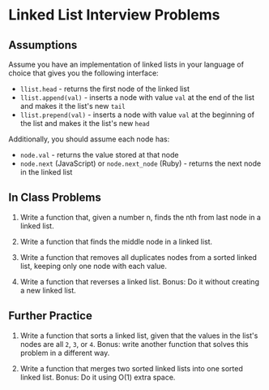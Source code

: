 # Linked List Interview Problems

## Assumptions

Assume you have an implementation of linked lists in your language of choice that gives you the following interface:

* `llist.head` - returns the first node of the linked list
* `llist.append(val)` - inserts a node with value `val` at the end of the list and makes it the list's new `tail`
* `llist.prepend(val)` - inserts a node with value `val` at the beginning of the list and makes it the list's new `head`

Additionally, you should assume each node has:

* `node.val` - returns the value stored at that node
* `node.next` (JavaScript) or `node.next_node` (Ruby) - returns the next node in the linked list

## In Class Problems

1. Write a function that, given a number n, finds the nth from last node in a linked list.

1. Write a function that finds the middle node in a linked list.

1. Write a function that removes all duplicates nodes from a sorted linked list, keeping only one node with each value.

1. Write a function that reverses a linked list. Bonus: Do it without creating a new linked list.

## Further Practice

1. Write a function that sorts a linked list, given that the values in the list's nodes are all `2`, `3`, or `4`.  Bonus: write another function that solves this problem in a different way.

1. Write a function that merges two sorted linked lists into one sorted linked list. Bonus: Do it using O(1) extra space.
